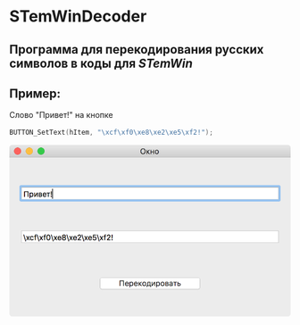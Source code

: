 # STemWinDecoder

## Программа для перекодирования русских символов в коды для *STemWin*

## Пример:
Слово "Привет!" на кнопке
```C
BUTTON_SetText(hItem, "\xcf\xf0\xe8\xe2\xe5\xf2!");
```

![Снимок экрана](https://github.com/tbeslan/stemwindecoder/raw/master/screenshot.png)
